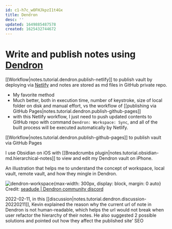 ```yaml
---
id: c1-h7c_wOFHJkpzI1t4Gx
title: Dendron
desc: ''
updated: 1649885487578
created: 1625432744672
---
```

# Write and publish notes using [Dendron](https://www.dendron.so/)

[[Workflow|notes.tutorial.dendron.publish-netlify]] to publish vault by deploying via [Netlify](https://www.netlify.com/) and notes are stored as md files in GitHub private repo.
- My favorite method
- Much better, both in execution time, number of keystroke, size of local folder on disk and manual effort, vs the workflow of [[publishing via GitHub Pages|notes.tutorial.dendron.publish-github-pages]]
- with this Netlify workflow, I just need to push updated contents to GitHub repo with command `Dendron: Workspace: Sync`, and all of the built process will be executed automatically by Netlify.

[[Workflow|notes.tutorial.dendron.publish-github-pages]] to publish vault via GitHub Pages

I use Obsidian on iOS with [[Breadcrumbs plugin|notes.tutorial.obsidian-md.hierarchical-notes]] to view and edit my Dendron vault on iPhone.

An illustration that helps me to understand the concept of workspace, local vault, remote vault, and how they mingle in Dendron.

![dendron-workspace](https://ik.imagekit.io/casa/h7b-dendron/2022-02-02_dendron.remote-full_elP09EX8B.png?ik-sdk-version=javascript-1.4.3&updatedAt=1643846444601){max-width: 300px, display: block, margin: 0 auto}
Credit: [seadude | Dendron community discord](https://discord.com/channels/717965437182410783/783027389919658025/938534904415789096)

2022-02-11, in this [[discussion|notes.tutorial.dendron.discussion-20220211]], Kevin explained the reason why the current url of note in Dendron is not human-readable, which helps the url would not break when user refactor the hierarchy of their notes. He also suggested 2 possible solutions and pointed out how they affect the published site' SEO